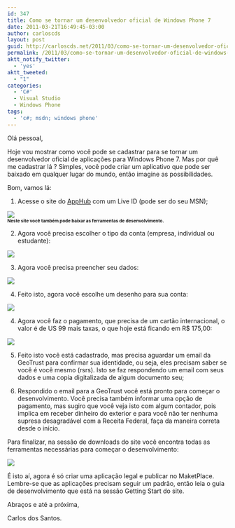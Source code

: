 ```yaml
---
id: 347
title: Como se tornar um desenvolvedor oficial de Windows Phone 7
date: 2011-03-21T16:49:45-03:00
author: carloscds
layout: post
guid: http://carloscds.net/2011/03/como-se-tornar-um-desenvolvedor-oficial-de-windows-phone-7/
permalink: /2011/03/como-se-tornar-um-desenvolvedor-oficial-de-windows-phone-7/
aktt_notify_twitter:
  - 'yes'
aktt_tweeted:
  - "1"
categories:
  - 'C#'
  - Visual Studio
  - Windows Phone
tags:
  - 'c#; msdn; windows phone'
---
```

Olá pessoal,

Hoje vou mostrar como você pode se cadastrar para se tornar um desenvolvedor oficial de aplicações para Windows Phone 7. Mas por quê me cadastrar lá ? Simples, você pode criar um aplicativo que pode ser baixado em qualquer lugar do mundo, então imagine as possibilidades.

Bom, vamos lá: 

1. Acesse o site do [AppHub](http://create.msdn.com/en-US) com um Live ID (pode ser do seu MSN);

![]( wp-content/uploads/2011/03/image.png)  
**<font size="1">Neste site você também pode baixar as ferramentas de desenvolvimento.</font>**

2. Agora você precisa escolher o tipo da conta (empresa, individual ou estudante):

![]( wp-content/uploads/2011/03/image1.png)

3. Agora você precisa preencher seu dados:

![]( wp-content/uploads/2011/03/image2.png)

4. Feito isto, agora você escolhe um desenho para sua conta:

![]( wp-content/uploads/2011/03/image3.png)

4. Agora você faz o pagamento, que precisa de um cartão internacional, o valor é de US 99 mais taxas, o que hoje está ficando em R$ 175,00:

![]( wp-content/uploads/2011/03/image4.png)

5. Feito isto você está cadastrado, mas precisa aguardar um email da GeoTrust para confirmar sua identidade, ou seja, eles precisam saber se você é você mesmo (rsrs). Isto se faz respondendo um email com seus dados e uma copia digitalizada de algum documento seu;

6. Respondido o email para a GeoTrust você está pronto para começar o desenvolvimento. Você precisa também informar uma opção de pagamento, mas sugiro que você veja isto com algum contador, pois implica em receber dinheiro do exterior e para você não ter nenhuma supresa desagradável com a Receita Federal, faça da maneira correta desde o início.

Para finalizar, na sessão de downloads do site você encontra todas as ferramentas necessárias para começar o desenvolvimento:

![]( wp-content/uploads/2011/03/image5.png)

É isto aí, agora é só criar uma aplicação legal e publicar no MaketPlace. Lembre-se que as aplicações precisam seguir um padrão, então leia o guia de desenvolvimento que está na sessão Getting Start do site.

Abraços e até a próxima,

Carlos dos Santos.